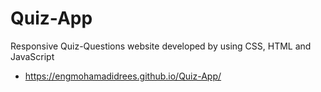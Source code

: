 # Quiz-App
Responsive Quiz-Questions website developed by using CSS, HTML and JavaScript
* https://engmohamadidrees.github.io/Quiz-App/
